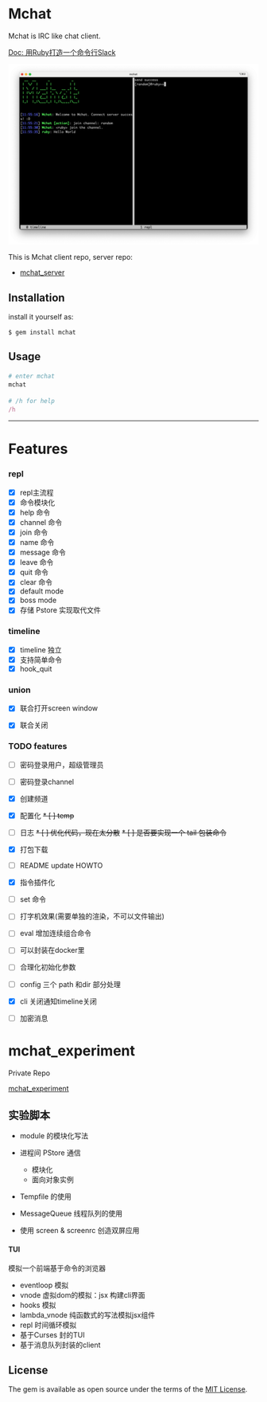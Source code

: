 # Mchat

Mchat is IRC like chat client.

[Doc: 用Ruby打造一个命令行Slack](https://mark24code.github.io/ruby/2022/08/15/%E7%94%A8Ruby%E6%89%93%E9%80%A0%E4%B8%80%E4%B8%AA%E5%91%BD%E4%BB%A4%E8%A1%8CSlack.html)

![preview](./assets/preview.png)

This is Mchat client repo, server repo:

* [mchat_server](https://github.com/Mark24Code/mchat_server)

## Installation

install it yourself as:

    $ gem install mchat

## Usage

```ruby
# enter mchat
mchat

# /h for help
/h
```



----

# Features

### repl

* [x] repl主流程
* [x] 命令模块化
* [x] help 命令
* [x] channel 命令
* [x] join 命令
* [x] name 命令
* [x] message 命令
* [x] leave 命令
* [x] quit 命令
* [x] clear 命令
* [x] default mode
* [x] boss mode
* [x] 存储 Pstore 实现取代文件
### timeline

* [x] timeline 独立
* [x] 支持简单命令
* [x] hook_quit

### union

* [x] 联合打开screen window
* [x] 联合关闭


### TODO features

* [ ] 密码登录用户，超级管理员
* [ ] 密码登录channel
* [x] 创建频道
* [x] 配置化
~~* [ ] temp~~
* [ ] 日志
~~* [ ] 优化代码，现在太分散~~
~~* [ ] 是否要实现一个 tail 包装命令~~
* [x] 打包下载
* [ ] README update HOWTO
* [x] 指令插件化
* [ ] set 命令
* [ ] 打字机效果(需要单独的渲染，不可以文件输出)
* [ ] eval 增加连续组合命令
* [ ] 可以封装在docker里
* [ ] 合理化初始化参数
* [ ] config 三个 path 和dir 部分处理
* [x] cli 关闭通知timeline关闭
* [ ] 加密消息


# mchat_experiment

Private Repo

[mchat_experiment](https://github.com/Mark24Code/mchat_experiment)

## 实验脚本

* module 的模块化写法
* 进程间 PStore 通信
  * 模块化
  * 面向对象实例

* Tempfile 的使用
* MessageQueue 线程队列的使用
* 使用 screen & screenrc 创造双屏应用

#### TUI

模拟一个前端基于命令的浏览器

* eventloop 模拟
* vnode 虚拟dom的模拟：jsx 构建cli界面
* hooks 模拟
* lambda_vnode 纯函数式的写法模拟jsx组件
* repl 时间循环模拟
* 基于Curses 封的TUI
* 基于消息队列封装的client

## License

The gem is available as open source under the terms of the [MIT License](https://opensource.org/licenses/MIT).

